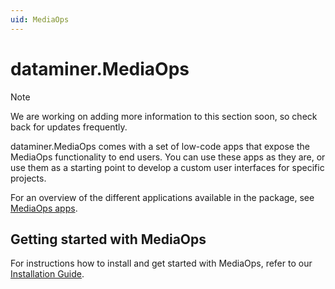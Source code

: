 ```yaml
---
uid: MediaOps
---
```


# dataminer.MediaOps

> [!NOTE]
> We are working on adding more information to this section soon, so check back for updates frequently.

dataminer.MediaOps comes with a set of low-code apps that expose the MediaOps functionality to end users. You can use these apps as they are, or use them as a starting point to develop a custom user interfaces for specific projects.

For an overview of the different applications available in the package, see [MediaOps apps](xref:MediaOps_apps).

## Getting started with MediaOps

For instructions how to install and get started with MediaOps, refer to our [Installation Guide](xref:Installing_MediaOps).